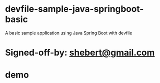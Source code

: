 # devfile-sample-java-springboot-basic
A basic sample application using Java Spring Boot with devfile

# Signed-off-by: shebert@gmail.com
# demo

